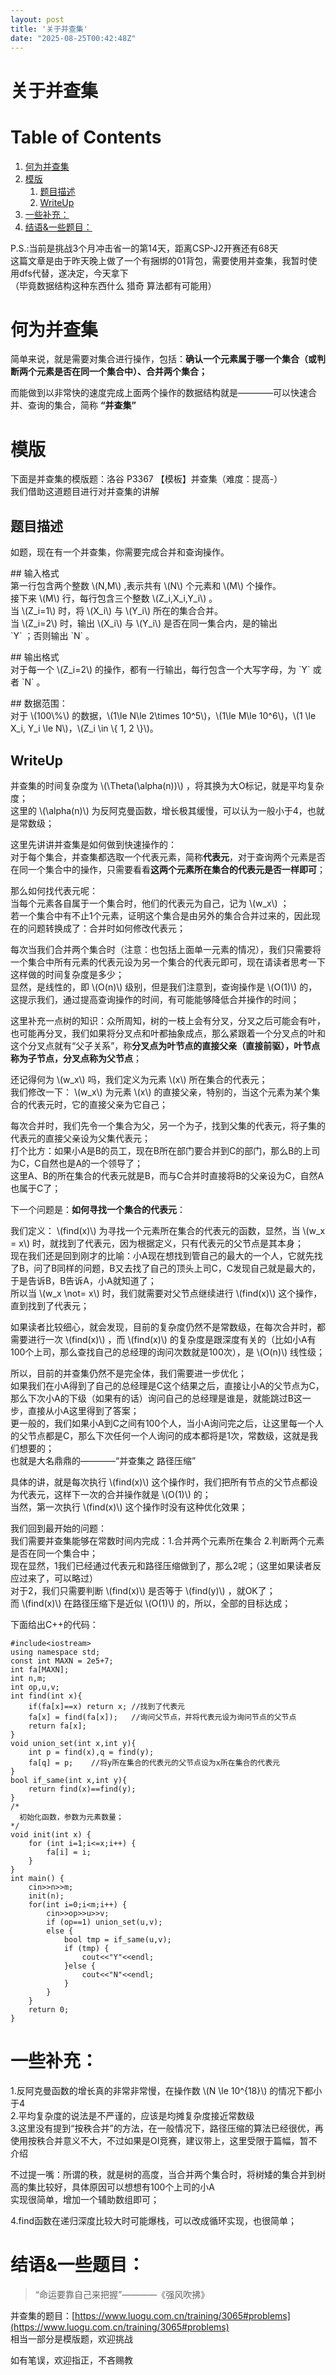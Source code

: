```yaml
---
layout: post
title: '关于并查集'
date: "2025-08-25T00:42:48Z"
---
```

关于并查集
=====

Table of Contents
=================

1.  [何为并查集](#org60de1c6)
2.  [模版](#org14e5e3b)
    1.  [题目描述](#orgca00ac4)
    2.  [WriteUp](#orge640182)
3.  [一些补充：](#org5e55dca)
4.  [结语&一些题目：](#orgee64a42)

P.S.:当前是挑战3个月冲击省一的第14天，距离CSP-J2开赛还有68天  
这篇文章是由于昨天晚上做了一个有捆绑的01背包，需要使用并查集，我暂时使用dfs代替，遂决定，今天拿下  
（毕竟数据结构这种东西什么 猎奇 算法都有可能用）

何为并查集
=====

简单来说，就是需要对集合进行操作，包括：**确认一个元素属于哪一个集合（或判断两个元素是否在同一个集合中）、合并两个集合；**

而能做到以非常快的速度完成上面两个操作的数据结构就是————可以快速合并、查询的集合，简称 **“并查集”**

模版
==

下面是并查集的模版题：洛谷 P3367 【模板】并查集（难度：提高-）  
我们借助这道题目进行对并查集的讲解

题目描述
----

如题，现在有一个并查集，你需要完成合并和查询操作。

\## 输入格式  
第一行包含两个整数 \\(N,M\\) ,表示共有 \\(N\\) 个元素和 \\(M\\) 个操作。  
接下来 \\(M\\) 行，每行包含三个整数 \\(Z\_i,X\_i,Y\_i\\) 。  
当 \\(Z\_i=1\\) 时，将 \\(X\_i\\) 与 \\(Y\_i\\) 所在的集合合并。  
当 \\(Z\_i=2\\) 时，输出 \\(X\_i\\) 与 \\(Y\_i\\) 是否在同一集合内，是的输出  
\`Y\` ；否则输出 \`N\` 。

\## 输出格式  
对于每一个 \\(Z\_i=2\\) 的操作，都有一行输出，每行包含一个大写字母，为 \`Y\` 或者 \`N\` 。

\## 数据范围：  
对于 \\(100\\%\\) 的数据，\\(1\\le N\\le 2\\times 10^5\\)，\\(1\\le M\\le 10^6\\)，\\(1 \\le X\_i, Y\_i \\le N\\)，\\(Z\_i \\in \\{ 1, 2 \\}\\)。

WriteUp
-------

并查集的时间复杂度为 \\(\\Theta(\\alpha(n))\\) ，将其换为大O标记，就是平均复杂度；  
这里的 \\(\\alpha(n)\\) 为反阿克曼函数，增长极其缓慢，可以认为一般小于4，也就是常数级；

这里先讲讲并查集是如何做到快速操作的：  
对于每个集合，并查集都选取一个代表元素，简称**代表元**，对于查询两个元素是否在同一个集合中的操作，只需要看看**这两个元素所在集合的代表元是否一样即可**；

那么如何找代表元呢：  
当每个元素各自属于一个集合时，他们的代表元为自己，记为 \\(w\_x\\) ；  
若一个集合中有不止1个元素，证明这个集合是由另外的集合合并过来的，因此现在的问题转换成了：合并时如何修改代表元；

每次当我们合并两个集合时（注意：也包括上面单一元素的情况），我们只需要将一个集合中所有元素的代表元设为另一个集合的代表元即可，现在请读者思考一下这样做的时间复杂度是多少；  
显然，是线性的，即 \\(O(n)\\) 级别，但是我们注意到，查询操作是 \\(O(1)\\) 的，这提示我们，通过提高查询操作的时间，有可能能够降低合并操作的时间；

这里补充一点树的知识：众所周知，树的一枝上会有分叉，分叉之后可能会有叶，也可能再分叉，我们如果将分叉点和叶都抽象成点，那么紧跟着一个分叉点的叶和这个分叉点就有“父子关系”，称**分叉点为叶节点的直接父亲（直接前驱），叶节点称为子节点，分叉点称为父节点**；

还记得何为 \\(w\_x\\) 吗，我们定义为元素 \\(x\\) 所在集合的代表元；  
我们修改一下： \\(w\_x\\) 为元素 \\(x\\) 的直接父亲，特别的，当这个元素为某个集合的代表元时，它的直接父亲为它自己；

每次合并时，我们先令一个集合为父，另一个为子，找到父集的代表元，将子集的代表元的直接父亲设为父集代表元；  
打个比方：如果小A是B的员工，现在B所在部门要合并到C的部门，那么B的上司为C，C自然也是A的一个领导了；  
这里A、B的所在集合的代表元就是B，而与C合并时直接将B的父亲设为C，自然A也属于C了；

下一个问题是：**如何寻找一个集合的代表元**：

我们定义： \\(find(x)\\) 为寻找一个元素所在集合的代表元的函数，显然，当 \\(w\_x = x\\) 时，就找到了代表元，因为根据定义，只有代表元的父节点是其本身；  
现在我们还是回到刚才的比喻：小A现在想找到管自己的最大的一个人，它就先找了B，问了B同样的问题，B又去找了自己的顶头上司C，C发现自己就是最大的，于是告诉B，B告诉A，小A就知道了；  
所以当 \\(w\_x \\not= x\\) 时，我们就需要对父节点继续进行 \\(find(x)\\) 这个操作，直到找到了代表元；

如果读者比较细心，就会发现，目前的复杂度仍然不是常数级，在每次合并时，都需要进行一次 \\(find(x)\\) ，而 \\(find(x)\\) 的复杂度是跟深度有关的（比如小A有100个上司，那么查找自己的总经理的询问次数就是100次），是 \\(O(n)\\) 线性级；

所以，目前的并查集仍然不是完全体，我们需要进一步优化；  
如果我们在小A得到了自己的总经理是C这个结果之后，直接让小A的父节点为C，那么下次小A的下级（如果有的话）询问自己的总经理是谁是，就能跳过B这一步，直接从小A这里得到了答案；  
更一般的，我们如果小A到C之间有100个人，当小A询问完之后，让这里每一个人的父节点都是C，那么下次任何一个人询问的成本都将是1次，常数级，这就是我们想要的；  
也就是大名鼎鼎的————“并查集之 路径压缩”

具体的讲，就是每次执行 \\(find(x)\\) 这个操作时，我们把所有节点的父节点都设为代表元，这样下一次的合并操作就是 \\(O(1)\\) 的；  
当然，第一次执行 \\(find(x)\\) 这个操作时没有这种优化效果；

我们回到最开始的问题：  
我们需要并查集能够在常数时间内完成：1.合并两个元素所在集合 2.判断两个元素是否在同一个集合中；  
现在显然，1我们已经通过代表元和路径压缩做到了，那么2呢；（这里如果读者反应过来了，可以略过）  
对于2，我们只需要判断 \\(find(x)\\) 是否等于 \\(find(y)\\) ，就OK了；  
而 \\(find(x)\\) 在路径压缩下是近似 \\(O(1)\\) 的，所以，全部的目标达成；

下面给出C++的代码：

    #include<iostream>
    using namespace std;
    const int MAXN = 2e5+7;
    int fa[MAXN];
    int n,m;
    int op,u,v;
    int find(int x){
        if(fa[x]==x) return x; //找到了代表元
        fa[x] = find(fa[x]);   //询问父节点，并将代表元设为询问节点的父节点
        return fa[x];
    }
    void union_set(int x,int y){
        int p = find(x),q = find(y);
        fa[q] = p;    //将y所在集合的代表元的父节点设为x所在集合的代表元
    }
    bool if_same(int x,int y){
        return find(x)==find(y);
    }
    /*
      初始化函数，参数为元素数量；
    */
    void init(int x) {
        for (int i=1;i<=x;i++) {
            fa[i] = i;
        }
    }
    int main() {
        cin>>n>>m;
        init(n);
        for(int i=0;i<m;i++) {
            cin>>op>>u>>v;
            if (op==1) union_set(u,v);
            else {
                bool tmp = if_same(u,v);
                if (tmp) {
                    cout<<"Y"<<endl;
                }else {
                    cout<<"N"<<endl;
                }
            }
        }
        return 0;
    }
    

一些补充：
=====

1.反阿克曼函数的增长真的非常非常慢，在操作数 \\(N \\le 10^{18}\\) 的情况下都小于4  
2.平均复杂度的说法是不严谨的，应该是均摊复杂度接近常数级  
3.这里没有提到“按秩合并”的方法，在一般情况下，路径压缩的算法已经很优，再使用按秩合并意义不大，不过如果是OI竞赛，建议带上，这里受限于篇幅，暂不介绍

不过提一嘴：所谓的秩，就是树的高度，当合并两个集合时，将树矮的集合并到树高的集比较好，具体原因可以想想有100个上司的小A  
实现很简单，增加一个辅助数组即可；

4.find函数在递归深度比较大时可能爆栈，可以改成循环实现，也很简单；

结语&一些题目：
========

> “命运要靠自己来把握”————《强风吹拂》

并查集的题目：[https://www.luogu.com.cn/training/3065#problems](https://www.luogu.com.cn/training/3065#problems)  
相当一部分是模版题，欢迎挑战

如有笔误，欢迎指正，不吝赐教